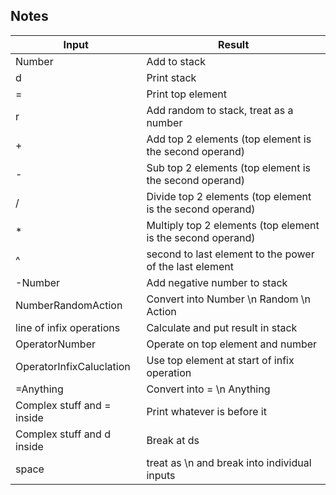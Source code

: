 ## Notes

|Input | Result |
| ---- | ------ |
|Number| Add to stack|
|d| Print stack|
|=| Print top element|
|r | Add random to stack, treat as a number|
|+ | Add top 2 elements (top element is the second operand)|
|- | Sub top 2 elements (top element is the second operand)|
|/ | Divide top 2 elements (top element is the second operand)|
|* | Multiply top 2 elements (top element is the second operand)|
|^ | second to last element to the power of the last element|
|-Number | Add negative number to stack|
|NumberRandomAction| Convert into Number \n Random \n Action|
|line of infix operations| Calculate and put result in stack|
|OperatorNumber | Operate on top element and number|
|OperatorInfixCaluclation | Use top element at start of infix operation|
|=Anything | Convert into = \n Anything|
|Complex stuff and = inside | Print whatever is before it|
|Complex stuff and d inside | Break at ds|
|space| treat as \n and break into individual inputs|
